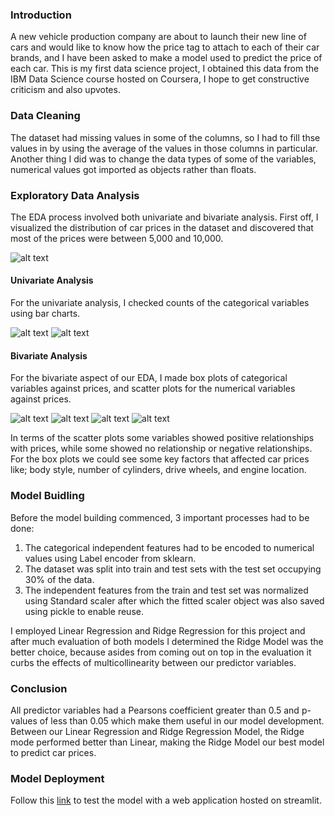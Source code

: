 ### Introduction
A new vehicle production company are about to launch their new line of cars and would like to know how the price tag to attach to each of their car brands, and I have been asked to make a model used to predict the price of each car. This is my first data science project, I obtained this data from the IBM Data Science course hosted on Coursera, I hope to get constructive criticism and also upvotes.

### Data Cleaning
The dataset had missing values in some of the columns, so I had to fill thse values in by using the average of the values in those columns in particular. Another thing I did was to change the data types of some of the variables, numerical values got imported as objects rather than floats.

### Exploratory Data Analysis
The EDA process involved both univariate and bivariate analysis.
First off, I visualized the distribution of car prices in the dataset and discovered that most of the prices were between 5,000 and 10,000.

![alt text](https://github.com/chisim30/PortfolioProject/blob/main/car_price_prediction/images/hist_car_price.png "Logo Title Text 1")

#### Univariate Analysis
For the univariate analysis, I checked counts of the categorical variables using bar charts.

![alt text](https://github.com/chisim30/PortfolioProject/blob/main/car_price_prediction/images/bar_1.png "Logo Title Text 1")
![alt text](https://github.com/chisim30/PortfolioProject/blob/main/car_price_prediction/images/bar_2.png "Logo Title Text 1")

#### Bivariate Analysis
For the bivariate aspect of our EDA, I made box plots of categorical variables against prices, and scatter plots for the numerical variables against prices.

![alt text](https://github.com/chisim30/PortfolioProject/blob/main/car_price_prediction/images/box_1.png "Logo Title Text 1")
![alt text](https://github.com/chisim30/PortfolioProject/blob/main/car_price_prediction/images/box_2.png "Logo Title Text 1")
![alt text](https://github.com/chisim30/PortfolioProject/blob/main/car_price_prediction/images/scatter_1.png "Logo Title Text 1")
![alt text](https://github.com/chisim30/PortfolioProject/blob/main/car_price_prediction/images/scatter_2.png "Logo Title Text 1")

In terms of the scatter plots some variables showed positive relationships with prices, while some showed no relationship or negative relationships. For the box plots we could see some key factors that affected car prices like; body style, number of cylinders, drive wheels, and engine location.

### Model Buidling 
Before the model building commenced, 3 important processes had to be done:

1. The categorical independent features had to be encoded to numerical values using Label encoder from sklearn.
2. The dataset was split into train and test sets with the test set occupying 30% of the data.
3. The independent features from the train and test set was normalized using Standard scaler after which the fitted scaler object was also saved using pickle to enable reuse.

I employed Linear Regression and Ridge Regression for this project and after much evaluation of both models I determined the Ridge Model was the better choice, because asides from coming out on top in the evaluation it curbs the effects of multicollinearity between our predictor variables.

### Conclusion
All predictor variables had a Pearsons coefficient greater than 0.5 and p-values of less than 0.05 which make them useful in our model development. Between our Linear Regression and Ridge Regression Model, the Ridge mode performed better than Linear, making the Ridge Model our best model to predict car prices.

### Model Deployment
Follow this [link](https://share.streamlit.io/chisim30/portfolioproject/main/car_price_prediction/model_deployment/model.py) to test the model with a web application hosted on streamlit.
